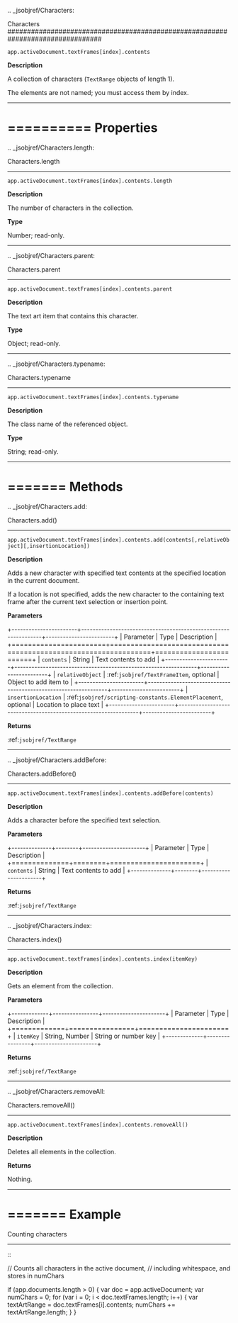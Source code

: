 .. _jsobjref/Characters:

Characters
################################################################################

``app.activeDocument.textFrames[index].contents``

**Description**

A collection of characters (``TextRange`` objects of length 1).

The elements are not named; you must access them by index.

----

==========
Properties
==========

.. _jsobjref/Characters.length:

Characters.length
********************************************************************************

``app.activeDocument.textFrames[index].contents.length``

**Description**

The number of characters in the collection.

**Type**

Number; read-only.

----

.. _jsobjref/Characters.parent:

Characters.parent
********************************************************************************

``app.activeDocument.textFrames[index].contents.parent``

**Description**

The text art item that contains this character.

**Type**

Object; read-only.

----

.. _jsobjref/Characters.typename:

Characters.typename
********************************************************************************

``app.activeDocument.textFrames[index].contents.typename``

**Description**

The class name of the referenced object.

**Type**

String; read-only.

----

=======
Methods
=======

.. _jsobjref/Characters.add:

Characters.add()
********************************************************************************

``app.activeDocument.textFrames[index].contents.add(contents[,relativeObject][,insertionLocation])``

**Description**

Adds a new character with specified text contents at the specified location in the current document.

If a location is not specified, adds the new character to the containing text frame after the current text selection or insertion point.

**Parameters**

+-----------------------+----------------------------------------------------------------+------------------------+
|       Parameter       |                              Type                              |      Description       |
+=======================+================================================================+========================+
| ``contents``          | String                                                         | Text contents to add   |
+-----------------------+----------------------------------------------------------------+------------------------+
| ``relativeObject``    | :ref:`jsobjref/TextFrameItem`, optional                        | Object to add item to  |
+-----------------------+----------------------------------------------------------------+------------------------+
| ``insertionLocation`` | :ref:`jsobjref/scripting-constants.ElementPlacement`, optional | Location to place text |
+-----------------------+----------------------------------------------------------------+------------------------+

**Returns**

:ref:`jsobjref/TextRange`

----

.. _jsobjref/Characters.addBefore:

Characters.addBefore()
********************************************************************************

``app.activeDocument.textFrames[index].contents.addBefore(contents)``

**Description**

Adds a character before the specified text selection.

**Parameters**

+--------------+--------+----------------------+
|  Parameter   |  Type  |     Description      |
+==============+========+======================+
| ``contents`` | String | Text contents to add |
+--------------+--------+----------------------+

**Returns**

:ref:`jsobjref/TextRange`

----

.. _jsobjref/Characters.index:

Characters.index()
********************************************************************************

``app.activeDocument.textFrames[index].contents.index(itemKey)``

**Description**

Gets an element from the collection.

**Parameters**

+-------------+----------------+----------------------+
|  Parameter  |      Type      |     Description      |
+=============+================+======================+
| ``itemKey`` | String, Number | String or number key |
+-------------+----------------+----------------------+

**Returns**

:ref:`jsobjref/TextRange`

----

.. _jsobjref/Characters.removeAll:

Characters.removeAll()
********************************************************************************

``app.activeDocument.textFrames[index].contents.removeAll()``

**Description**

Deletes all elements in the collection.

**Returns**

Nothing.

----

=======
Example
=======

Counting characters
********************************************************************************

::

  // Counts all characters in the active document,
  // including whitespace, and stores in numChars

  if (app.documents.length > 0) {
    var doc = app.activeDocument;
    var numChars = 0;
    for (var i = 0; i < doc.textFrames.length; i++) {
      var textArtRange = doc.textFrames[i].contents;
      numChars += textArtRange.length;
    }
  }
